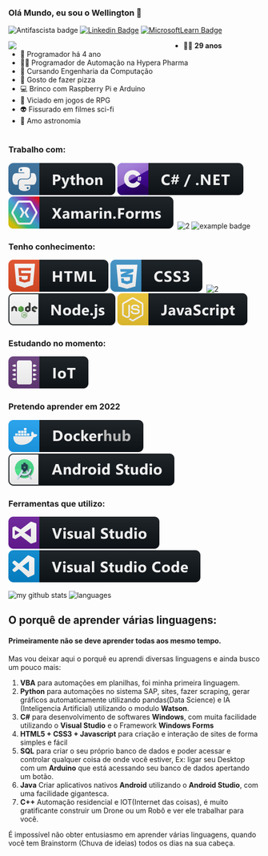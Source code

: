                               
### Olá Mundo, eu sou o Wellington 👋

![Antifascista badge](https://img.shields.io/badge/Dev-Antifascista-red)
[![Linkedin Badge](https://img.shields.io/badge/-Linkedin-blue?logo=Linkedin&logoColor=white&link=https://www.linkedin.com/in/wellington-juvenal-ferreira-fonseca-a4b01a67/)](https://www.linkedin.com/in/wellington-juvenal-ferreira-fonseca-a4b01a67/)
[![MicrosoftLearn Badge](https://img.shields.io/badge/-Microsoft-Learn?logo=Microsoft&logoColor=white&link=https://docs.microsoft.com/pt-br/users/w-fonseca/)](https://docs.microsoft.com/pt-br/users/w-fonseca/)

<img src="https://user-images.githubusercontent.com/64553168/101780128-e25aa080-3ad4-11eb-9e42-94745e935bcb.gif" align="left" width="350">
  
* 👨‍🦲 **29 anos**
* 👶 Programador há 4 ano
* 👨‍💻 Programador de Automação na Hypera Pharma
* 🤖 Cursando Engenharia da Computação
* 🍕 Gosto de fazer pizza
* 💻 Brinco com Raspberry Pi e Arduino
* 🎲 Viciado em jogos de RPG
* 👽 Fissurado em filmes sci-fi
* 🌌 Amo astronomia

###
#
### Trabalho com:

  <p align="left">
    <img src="https://raw.githubusercontent.com/MikeCodesDotNET/ColoredBadges/4a38660afb7be89a6032218589b4454a1285c7f8/svg/dev/languages/python.svg" alt="example badge" style="vertical-align:top margin:6px 4px">
  <img src="https://raw.githubusercontent.com/MikeCodesDotNET/ColoredBadges/4a38660afb7be89a6032218589b4454a1285c7f8/svg/dev/languages/csharp_dotnet.svg" alt="example badge" style="vertical-align:top margin:6px 4px">
   <img src="https://raw.githubusercontent.com/MikeCodesDotNET/ColoredBadges/4a38660afb7be89a6032218589b4454a1285c7f8/svg/dev/frameworks/xamarin_forms.svg" alt="example badge" style="vertical-align:top margin:6px 4px">
  <img src="https://cdn3.iconfinder.com/data/icons/flat-design-spreadsheet-set-5/24/macros-vba-512.png"  alt="" height="33" style="vertical-align:top margin:6px 4px">
  <img src="https://img.shields.io/badge/VBA-151b1f?logo=VBA" TextColor="brightgreen" alt="2" style="vertical-align:top margin:6px 4px" height="33">
  <img src="https://img.shields.io/badge/SAP-151b1f?logo=SAP&logoColor=white" alt="example badge" style="vertical-align:top margin:6px 4px " height="33" style="vertical-align:top margin:6px 4px">
  </p> 
  
  ### Tenho conhecimento:
  <p align="left">
  <img src="https://raw.githubusercontent.com/MikeCodesDotNET/ColoredBadges/4a38660afb7be89a6032218589b4454a1285c7f8/svg/dev/languages/html.svg" alt="example badge" style="vertical-align:top margin:6px 4px">
<img src="https://raw.githubusercontent.com/MikeCodesDotNET/ColoredBadges/4a38660afb7be89a6032218589b4454a1285c7f8/svg/dev/languages/css3.svg" alt="example badge" style="vertical-align:top margin:6px 4px">
  <img src= "https://desenvolvimentoaberto.files.wordpress.com/2016/11/logoazuresql.png" alt="" height="33" style="vertical-align:top margin:6px 4px">
<img src="https://img.shields.io/badge/SQL-151b1f?logo=SQL" TextColor="brightgreen" alt="2" style="vertical-align:top margin:6px 4px" height="33">
  <img src="https://raw.githubusercontent.com/MikeCodesDotNET/ColoredBadges/4a38660afb7be89a6032218589b4454a1285c7f8/svg/dev/frameworks/nodejs.svg" alt="example badge" style="vertical-align:top margin:6px 4px">
  <img src="https://raw.githubusercontent.com/MikeCodesDotNET/ColoredBadges/4a38660afb7be89a6032218589b4454a1285c7f8/svg/dev/languages/js.svg" alt="example badge" style="vertical-align:top margin:6px 4px">
  
### Estudando no momento:
<p align="left">
  <img src="https://raw.githubusercontent.com/MikeCodesDotNET/ColoredBadges/4a38660afb7be89a6032218589b4454a1285c7f8/svg/dev/misc/iot.svg" alt="example badge" style="vertical-align:top margin:6px 4px">
  
### Pretendo aprender em 2022
<p align="left">
<img src="https://raw.githubusercontent.com/MikeCodesDotNET/ColoredBadges/4a38660afb7be89a6032218589b4454a1285c7f8/svg/dev/services/dockerhub.svg" alt="example badge" style="vertical-align:top margin:6px 4px">
<img src="https://raw.githubusercontent.com/MikeCodesDotNET/ColoredBadges/4a38660afb7be89a6032218589b4454a1285c7f8/svg/dev/tools/android_studio_colour.svg" alt="example badge" style="vertical-align:top margin:6px 4px">

### Ferramentas que utilizo:
<p align="left">
    <img src="https://raw.githubusercontent.com/MikeCodesDotNET/ColoredBadges/4a38660afb7be89a6032218589b4454a1285c7f8/svg/dev/tools/visualstudio.svg" alt="example badge" style="vertical-align:top margin:6px 4px">
<img src="https://raw.githubusercontent.com/MikeCodesDotNET/ColoredBadges/4a38660afb7be89a6032218589b4454a1285c7f8/svg/dev/tools/visualstudio_code.svg" alt="example badge" style="vertical-align:top margin:6px 4px">
  
<img src="https://github-readme-stats.vercel.app/api?username=W-Fonseca&show_icons=true&theme=great-gatsby" alt="my github stats" width="480"/>&nbsp;<img src="https://github-readme-stats.vercel.app/api/top-langs/?username=W-Fonseca&theme=great-gatsby" alt="languages" height="190">

<H2>O porquê de aprender várias linguagens:</H2>
<h4>Primeiramente não se deve aprender todas aos mesmo tempo.</h4>
 <p>Mas vou deixar aqui o porquê eu aprendi diversas linguagens e ainda busco um pouco mais:</p> 
  <ol> <li><strong>VBA</strong> para automações em planilhas, foi minha primeira linguagem. </li> 
   <li><strong>Python</strong> para automações no sistema SAP, sites, fazer scraping, gerar gráficos automaticamente utilizando <storng>pandas</strong>(Data Science) e IA (Inteligencia Artificial) utilizando o modulo <strong>Watson</Strong>.</li>
  <li><strong>C#</strong> para desenvolvimento de softwares <strong>Windows</strong>, com muita facilidade utilizando o <strong>Visual Studio</strong> e o Framework <strong>Windows Forms</strong>
  <li><strong>HTML5 + CSS3 + Javascript</strong> para criação e interação de sites de forma simples e fácil</li>
   <li><Strong>SQL</Strong> para criar o seu próprio banco de dados e poder acessar e controlar qualquer coisa de onde você estiver, Ex: ligar seu Desktop com um <strong>Arduino</strong> que está acessando seu banco de dados apertando um botão.
    <li><strong>Java</Strong> Criar aplicativos nativos <Strong>Android</Strong> utilizando o <strong>Android Studio</strong>, com uma facilidade gigantesca.
      <li><strong>C++</strong> Automação residencial e IOT(Internet das coisas), é muito gratificante construir um Drone ou um Robô e ver ele trabalhar para você.
    </ol>
  <p>É impossível não obter entusiasmo em aprender várias linguagens, quando você tem Brainstorm (Chuva de ideias) todos os dias na sua cabeça.
